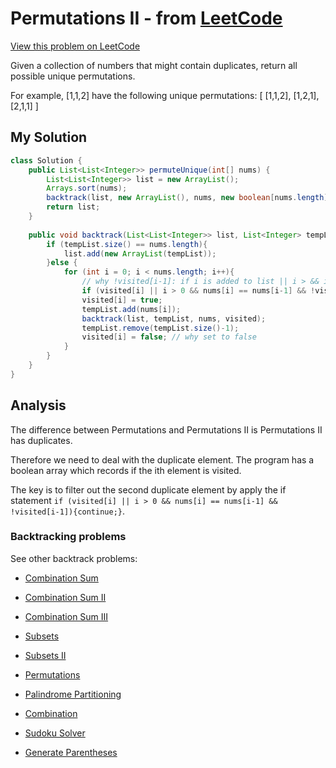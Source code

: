 # Permutations II - from [LeetCode](https://leetcode.com)
[View this problem on LeetCode](https://leetcode.com/problems/permutations-ii/description/)

Given a collection of numbers that might contain duplicates, return all possible unique permutations.

For example,
[1,1,2] have the following unique permutations:
[
  [1,1,2],
  [1,2,1],
  [2,1,1]
]

## My Solution
```java
class Solution {
    public List<List<Integer>> permuteUnique(int[] nums) {
        List<List<Integer>> list = new ArrayList();
        Arrays.sort(nums);
        backtrack(list, new ArrayList(), nums, new boolean[nums.length]);
        return list;
    }
    
    public void backtrack(List<List<Integer>> list, List<Integer> tempList, int[] nums, boolean[] visited){
        if (tempList.size() == nums.length){
            list.add(new ArrayList(tempList));
        }else {
            for (int i = 0; i < nums.length; i++){
                // why !visited[i-1]: if i is added to list || i > && i = i-1 && i-1 is added to the list
                if (visited[i] || i > 0 && nums[i] == nums[i-1] && !visited[i-1]){continue;}
                visited[i] = true;
                tempList.add(nums[i]);
                backtrack(list, tempList, nums, visited);
                tempList.remove(tempList.size()-1);
                visited[i] = false; // why set to false
            }
        }
    }
}
```

## Analysis
The difference between Permutations and Permutations II is Permutations II has duplicates.

Therefore we need to deal with the duplicate element. The program has a boolean array which records if the ith element is visited. 

The key is to filter out the second duplicate element by apply the if statement `if (visited[i] || i > 0 && nums[i] == nums[i-1] && !visited[i-1]){continue;}`. 

### Backtracking problems
See other backtrack problems:

* [Combination Sum](combination-sum.md)

* [Combination Sum II](combination-sum2.md)

* [Combination Sum III](combination-sum3.md)

* [Subsets](subsets.md)

* [Subsets II](subsets2.md)

* [Permutations](permutations.md)

* [Palindrome Partitioning](palindrome-partitioning.md)

* [Combination](combination.md)

* [Sudoku Solver](sudoku-solver.md)

* [Generate Parentheses](generate-parentheses.md)